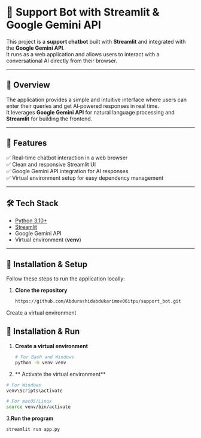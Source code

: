 # 🤖 Support Bot with Streamlit & Google Gemini API

This project is a **support chatbot** built with **Streamlit** and integrated with the **Google Gemini API**.  
It runs as a web application and allows users to interact with a conversational AI directly from their browser.

---

## 📖 Overview

The application provides a simple and intuitive interface where users can enter their queries and get AI‑powered responses in real time.  
It leverages **Google Gemini API** for natural language processing and **Streamlit** for building the frontend.  

---

## 🚀 Features

✅ Real-time chatbot interaction in a web browser  
✅ Clean and responsive Streamlit UI  
✅ Google Gemini API integration for AI responses  
✅ Virtual environment setup for easy dependency management  

---

## 🛠️ Tech Stack

- [Python 3.10+](https://www.python.org/)  
- [Streamlit](https://streamlit.io/)  
- Google Gemini API  
- Virtual environment (**venv**)  

---

## 📝 Installation & Setup

Follow these steps to run the application locally:

1. **Clone the repository**
   ```bash
   https://github.com/Abdurashidabdukarimov06itpu/support_bot.git

Create a virtual environment

## 📝 Installation & Run

1. **Create a virtual environment**
   ```bash
   # For Bash and Windows
   python -m venv venv
2. ** Activate the virtual environment**
```bash
# For Windows
venv\Scripts\activate
```
```bash
# For macOS/Linux
source venv/bin/activate
```
3.**Run the program**
```bash
streamlit run app.py


